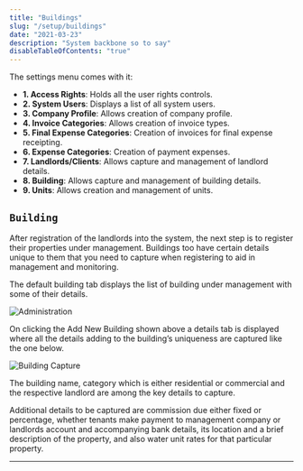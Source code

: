 ```yaml
---
title: "Buildings"
slug: "/setup/buildings"
date: "2021-03-23"
description: "System backbone so to say"
disableTableOfContents: "true"
---
```


The settings menu comes with it:

+ **1. Access Rights**: Holds all the user rights controls.
+ **2. System Users**: Displays a list of all system users.
+ **3. Company Profile**: Allows creation of company profile.
+ **4. Invoice Categories**: Allows creation of invoice types.
+ **5. Final Expense Categories**: Creation of invoices for final expense receipting.
+ **6. Expense Categories**: Creation of payment expenses.
+ **7. Landlords/Clients**: Allows capture and management of landlord details.
+ **8. Building**: Allows capture and management of building details.
+ **9. Units**: Allows creation and management of units.

## `Building`

After registration of the landlords into the system, the next step is to register their properties under management.
Buildings too have certain details unique to them that you need to capture when registering to aid in management and monitoring.

The default building tab displays the list of building under management with some of their details.

![Administration ](../images/building-list.png)

On clicking the Add New Building shown above a details tab is displayed where all the details adding to the building’s uniqueness are captured like the one below.

![Building Capture ](../images/pro_new_building.png)

The building name, category which is either residential or commercial and the respective landlord are among the key details to capture.

Additional details to be captured are commission due either fixed or percentage, whether tenants make payment to management company or landlords account and accompanying bank details, its location and a brief description of the property, and also water unit rates for that particular property.

----